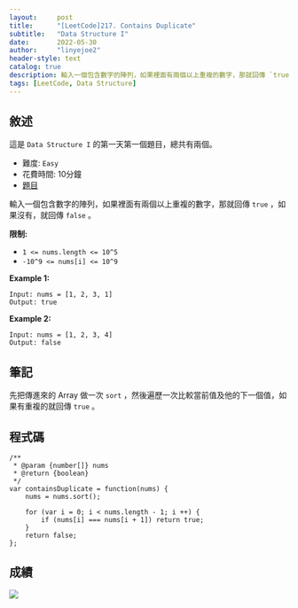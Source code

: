 ```yaml
---
layout:     post
title:      "[LeetCode]217. Contains Duplicate"
subtitle:   "Data Structure I"
date:       2022-05-30
author:     "linyejoe2"
header-style: text
catalog: true
description: 輸入一個包含數字的陣列，如果裡面有兩個以上重複的數字，那就回傳 `true`
tags: [LeetCode, Data Structure]
---
```


## 敘述

這是 `Data Structure I` 的第一天第一個題目，總共有兩個。

+ 難度: `Easy`
+ 花費時間: 10分鐘
+ [題目](https://leetcode.com/problems/contains-duplicate/)

輸入一個包含數字的陣列，如果裡面有兩個以上重複的數字，那就回傳 `true` ，如果沒有，就回傳 `false` 。

**限制:**

-  `1 <= nums.length <= 10^5`
-  `-10^9 <= nums[i] <= 10^9`

**Example 1:**

```=
Input: nums = [1, 2, 3, 1]
Output: true
```

**Example 2:**

```=
Input: nums = [1, 2, 3, 4]
Output: false
```

## 筆記

先把傳進來的 Array 做一次 `sort` ，然後遍歷一次比較當前值及他的下一個值，如果有重複的就回傳 `true` 。

## 程式碼

```js=
/**
 * @param {number[]} nums
 * @return {boolean}
 */
var containsDuplicate = function(nums) {
    nums = nums.sort();
    
    for (var i = 0; i < nums.length - 1; i ++) {
        if (nums[i] === nums[i + 1]) return true;
    }
    return false;
};
```

## 成績

![](https://i.imgur.com/8lxJDsJ.png)

<!-- ##### 參考資料 -->